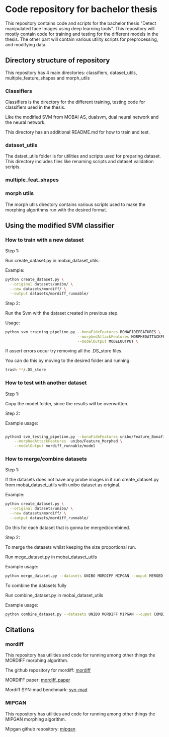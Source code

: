 # Code repository for bachelor thesis 
This repository contains code and scripts for the bachelor thesis "Detect manipulated face Images using deep learning tools". This repository will mostly contain code for training and testing for the different models in the thesis. The other 
part will contain various utility scripts for preprocessing, and modifying data.

## Directory structure of repository
This repository has 4 main directories: classifiers, dataset_utils, multiple_feature_shapes
and morph_utils


### Classifiers
Classifiers is the directory for the different training, testing code for 
classifiers used in the thesis.

Like the modified SVM from MOBAI AS, dualsvm, dual neural network and the neural network.

This directory has an additional README.md for how to train and test.

### dataset_utils

The datset_utils folder is for utilities and scripts used for preparing dataset.
This directory includes files like renaming scripts and dataset validation scripts.

### multiple_feat_shapes 

### morph utils

The morph utils directory contains various scripts used to make the 
morphing algorithms run with the desired format.


## Using the modified SVM classifier 

### How to train with a new dataset 
Step 1: 

Run create_dataset.py in mobai_dataset_utils:


Example:
```bash
python create_dataset.py \
  --original datasets/unibo/ \
  --new datasets/mordiff/ \
  --output datasets/mordiff_runnable/

```

Step 2:

Run the Svm with the dataset created in previous step. 

Usage:
```bash
python svm_training_pipeline.py --bonaFideFeatures BONAFIDEFEATURES \
                                --morphedAttackFeatures MORPHEDATTACKFEATURES \
                                --modelOutput MODELOUTPUT \
```




If assert errors occur try removing all the .DS_store files.

You can do this by moving to the desired folder and running:
```bash
trash **/.DS_store
```


### How to test with another dataset 

Step 1: 

Copy the model folder, since the results will be overwritten.

Step 2:

Example usage:
```bash

python3 svm_testing_pipeline.py --bonaFideFeatures unibo/Feature_Bonafide \
	--morphedAttackFeatures  unibo/Feature_Morphed \
	--modelOutput mordiff_runnable/model
```


### How to merge/combine datasets

<!-- These instructions are for merging 2 or more datasets, whilst keeping the size -->
<!-- proportional.  -->

Step 1:

If the datasets does not have any probe images in it run create_dataset.py 
from mobai_dataset_utils with unibo dataset as original.

Example:
```bash
python create_dataset.py \
  --original datasets/unibo/ \
  --new datasets/mordiff/ \
  --output datasets/mordiff_runnable/

```

Do this for each dataset that is gonna be merged/combined.


Step 2:


To merge the datasets whilst keeping the size proportional run. 

Run mege_dataset.py in mobai_dataset_utils


Example usage: 
```bash
python merge_dataset.py --datasets UNIBO MORDIFF MIPGAN --ouput MERGED
```

To combine the datasets fully 

Run combine_dataset.py in mobai_dataset_utils

Example usage:

```bash
python combine_dataset.py --datasets UNIBO MORDIFF MIPGAN --ouput COMBINED
```

## Citations

### mordiff

This repository has utilities and code for running among other things the MORDIFF morphing algorithm.

The github repository for mordiff: [mordiff](https://github.com/naserdamer/MorDIFF)

MORDIFF paper: [mordiff_paper](https://arxiv.org/abs/2302.01843)

Mordiff SYN-mad benchmark: [syn-mad](https://doi.org/10.1109/IJCB54206.2022.10007950)

### MIPGAN


This repository has utilities and code for running among other things the MIPGAN morphing algorithm.

Mipgan github repository: [mipgan](https://github.com/ZHYYYYYYYYYYYY/MIPGAN-face-morphing-algorithm)
